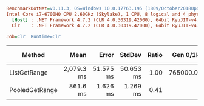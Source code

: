``` ini

BenchmarkDotNet=v0.11.3, OS=Windows 10.0.17763.195 (1809/October2018Update/Redstone5)
Intel Core i7-6700HQ CPU 2.60GHz (Skylake), 1 CPU, 8 logical and 4 physical cores
  [Host] : .NET Framework 4.7.2 (CLR 4.0.30319.42000), 64bit RyuJIT-v4.7.3260.0
  Clr    : .NET Framework 4.7.2 (CLR 4.0.30319.42000), 64bit RyuJIT-v4.7.3260.0

Job=Clr  Runtime=Clr  

```
|         Method |       Mean |     Error |    StdDev | Ratio | Gen 0/1k Op | Gen 1/1k Op | Gen 2/1k Op | Allocated Memory/Op |
|--------------- |-----------:|----------:|----------:|------:|------------:|------------:|------------:|--------------------:|
|   ListGetRange | 2,079.3 ms | 51.575 ms | 50.653 ms |  1.00 | 765000.0000 | 657000.0000 | 636000.0000 |        2913064088 B |
| PooledGetRange |   861.6 ms |  1.626 ms |  1.269 ms |  0.41 |           - |           - |           - |                   - |
